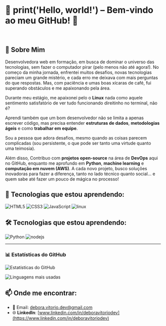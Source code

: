 # 🚀 print('Hello, world!') – Bem-vindo ao meu GitHub! 👋
<br>

## 🌟 Sobre Mim
Desenvolvedora web em formação, em busca de dominar o universo das tecnologias, sem fazer o computador pirar (pelo menos não até agora!). No começo da minha jornada, enfrentei muitos desafios, novas tecnologias pareciam um grande mistério, e cada erro me deixava com mais perguntas do que respostas. Mas, com paciência e umas boas xícaras de café, fui superando obstáculos e me apaixonando pela área.

Durante meu estágio, me apaixonei pelo o **Linux** nada como aquele sentimento satisfatório de ver tudo funcionando direitinho no terminal, não é?

Aprendi também que um bom desenvolvedor não se limita a apenas escrever código, mas precisa entender **estruturas de dados**, **metodologias ágeis** e como **trabalhar em equipe**.

Sou a pessoa que adora desafios, mesmo quando as coisas parecem complicadas (sou persistente, o que pode ser tanto uma virtude quanto uma teimosia).

Além disso, Contribuo com **projetos open-source** na área de **DevOps** aqui no GitHub, enquanto me aprofundo em **Python**, **machine learning** e **computação em nuvem (AWS)**. A cada novo projeto, busco soluções inovadoras para fazer a diferença, tanto no lado técnico quanto social... e quem sabe até fazer um pouco de mágica no processo!

 
 ## 🚀 Tecnologias que estou aprendendo:

<div>
  <img src="https://img.icons8.com/color/96/000000/html-5.png" alt="HTML5"/>
  <img src="https://img.icons8.com/color/96/000000/css3.png" alt="CSS3"/>
  <img src="https://img.icons8.com/color/96/000000/javascript.png" alt="JavaScript"/>
  <img src="https://img.icons8.com/color/96/000000/linux.png" alt="linux"/>
</div>

## 🛠 Tecnologias que estou aprendendo:
<div>
  <img src="https://img.icons8.com/color/96/000000/python.png" alt="Python"/>
  <img src="https://img.icons8.com/color/96/000000/nodejs.png" alt="nodejs"/
  <img src="https://img.icons8.com/color/96/000000/amazon-web-services.png" alt="AWS"/>
</div>

---

### 📊 Estatísticas do GitHub  


![Estatísticas do GitHub](https://github-readme-stats.vercel.app/api?username=deborasouza01&show_icons=true&theme=dark)  

![Linguagens mais usadas](https://github-readme-stats.vercel.app/api/top-langs/?username=deborasouza01&layout=compact&theme=dark)


## 📫 Onde me encontrar:
- 💌 Email: [debora.vitorio.dev@gmail.com](mailto:debora.vitorio.dev@gmail.com)
- 🌐 **LinkedIn**: [www.linkedin.com/in/deboravitoriodev](https://www.linkedin.com/in/deboravitoriodev)

